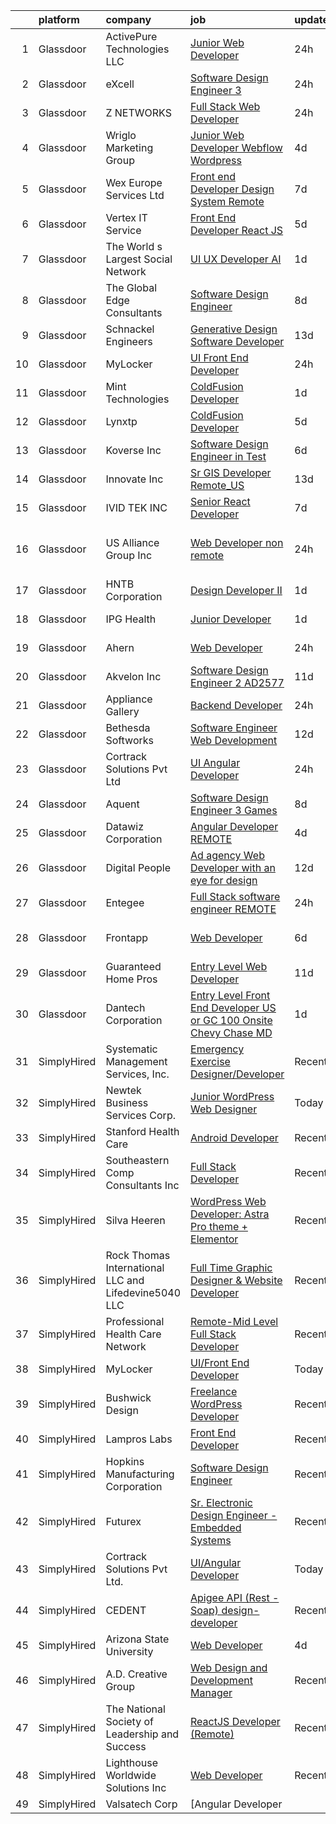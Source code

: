 

|    | platform    | company                                              | job                                                                                                                                                                                                                                                                                                                                                                                                                                                                                                                                                                                                                                                                                                                                                                                                                                                                                                                                                                                                                                                                                                                                                                                                                                                                                                                                                                                                               | update_time   | location                   |
|---:|:------------|:-----------------------------------------------------|:------------------------------------------------------------------------------------------------------------------------------------------------------------------------------------------------------------------------------------------------------------------------------------------------------------------------------------------------------------------------------------------------------------------------------------------------------------------------------------------------------------------------------------------------------------------------------------------------------------------------------------------------------------------------------------------------------------------------------------------------------------------------------------------------------------------------------------------------------------------------------------------------------------------------------------------------------------------------------------------------------------------------------------------------------------------------------------------------------------------------------------------------------------------------------------------------------------------------------------------------------------------------------------------------------------------------------------------------------------------------------------------------------------------|:--------------|:---------------------------|
|  1 | Glassdoor   | ActivePure Technologies  LLC                         | [Junior Web Developer](https://www.glassdoor.com/partner/jobListing.htm?pos=125&ao=1136043&s=58&guid=000001821a63448c957e1cdeb1943a3a&src=GD_JOB_AD&t=SR&vt=w&ea=1&cs=1_2c450ee0&cb=1658300089878&jobListingId=1008015028787&jrtk=3-0-1g8d66h6ekf27801-1g8d66h6tis10800-54a3a31ac93bd6fe-)                                                                                                                                                                                                                                                                                                                                                                                                                                                                                                                                                                                                                                                                                                                                                                                                                                                                                                                                                                                                                                                                                                                        | 24h           | Dallas, TX                 |
|  2 | Glassdoor   | eXcell                                               | [Software Design Engineer 3](https://www.glassdoor.com/partner/jobListing.htm?pos=103&ao=1110586&s=58&guid=000001821a63448c957e1cdeb1943a3a&src=GD_JOB_AD&t=SR&vt=w&ea=1&cs=1_b3f9a04a&cb=1658300089876&jobListingId=1008015848717&cpc=B6F995695EC48C8A&jrtk=3-0-1g8d66h6ekf27801-1g8d66h6tis10800-417f369a4293ad21--6NYlbfkN0CmxzYmQvvXo95kKnv9JczyZxfBvvIE5_ipFU4pETan2I-OTHVfNCd-XmhQAEO5gdzfF4nt-KZs-3dYx69NzZDoCi5RPdYvWc9UpdXBOVe9mBnXhZo3Vm4oMSyXrk5U_VTDFZfysK7u6lP0PepXzHgccIrQbH88Awgr84g0Kvr-clGhsHEqX2sJ00Zh0z1SngB9uGmpEqss-2vBsRgiAfTK_PihPnYa9EplIPi0lXBH7ZO8wyq8UUb3Bi0IgBL2UVa3AzCVMPVnMeFg7wDsYxvZfX00Ra8V8seuEsC8ScAQrVw_KFHrTqrmcKQ1e6VNZWLmJMIaEeCNmUxZD6PTgBkGnDaEe1nqi1kLKF4705wD5EQH_05KWOjNXcT1JjSDWsRtY3_WmbpWwS7GzaM5BrxDtBd0ll5iBKLbIoJpcFPwQNjYrc-CPRt90Lgt3SH61KYNDmJvxv5G8KBdX0m7m3Z6joAX04QumwUtAA9FGyGnuWABBK_8SsLZZ5xNKMUUJLnRg08VAltmq2zrr2FrpzUQx8I_L2hysYJdpVxrlMORLCppapE0ScvbCr_dQdk72KnAdsq443zO6d2qrj0B0XW_PyAqHLqzulUP2diD9rsUmBGFGLLmdkINhhpK8S2CqsTQ7Jjl0DCJ4ERHE9bvTNhi_iS1JGWW-FXcd0XVFSJ9Lq8fXFlmBmIiPuFQVxqtAhoqYZW_M1T9-80jUoAFdB1cJMZ230CSMjZS18_JDeSvW0MS_gonxM-BvPgi2FFTYZ-dwbH8_GZVct88TjGCZiByGVniN5O45goMBJiJPH2nH0eiUXTHil1RPW1KoXL3jroGTccKzDbLeMgghLEBP176AfohvZHnoFbC81t66-Io-84CZd_fZ6IyguD34FSq4Ao3eW75O948nZG_7isP_CuQPXkfiIGf4FR4mWz6begcP82wLVWvmQew1T1IpokEYWE6XjRW1X33mPEh4KP4pweOByNEvoSNF7RwZtu8KeGDs-iYzTQat2G_c6j6Xbi_C_25CJR8XZbniA%3D%3D) | 24h           | Redmond, WA                |
|  3 | Glassdoor   | Z NETWORKS                                           | [Full Stack Web Developer](https://www.glassdoor.com/partner/jobListing.htm?pos=128&ao=1136043&s=58&guid=000001821a63448c957e1cdeb1943a3a&src=GD_JOB_AD&t=SR&vt=w&cs=1_74b095a3&cb=1658300089879&jobListingId=1008015536983&jrtk=3-0-1g8d66h6ekf27801-1g8d66h6tis10800-29573ff3d74de957-)                                                                                                                                                                                                                                                                                                                                                                                                                                                                                                                                                                                                                                                                                                                                                                                                                                                                                                                                                                                                                                                                                                                         | 24h           | Marysville, WA             |
|  4 | Glassdoor   | Wriglo Marketing Group                               | [Junior Web Developer   Webflow  Wordpress](https://www.glassdoor.com/partner/jobListing.htm?pos=126&ao=1136043&s=58&guid=000001821a63448c957e1cdeb1943a3a&src=GD_JOB_AD&t=SR&vt=w&ea=1&cs=1_26b5b34e&cb=1658300089879&jobListingId=1008008125509&jrtk=3-0-1g8d66h6ekf27801-1g8d66h6tis10800-2ab5213c3d0f13eb-)                                                                                                                                                                                                                                                                                                                                                                                                                                                                                                                                                                                                                                                                                                                                                                                                                                                                                                                                                                                                                                                                                                   | 4d            | Reston, VA                 |
|  5 | Glassdoor   | Wex Europe Services Ltd                              | [Front end Developer   Design System  Remote ](https://www.glassdoor.com/partner/jobListing.htm?pos=127&ao=1136043&s=58&guid=000001821a63448c957e1cdeb1943a3a&src=GD_JOB_AD&t=SR&vt=w&cs=1_eaae9892&cb=1658300089879&jobListingId=1008000714922&jrtk=3-0-1g8d66h6ekf27801-1g8d66h6tis10800-10433696f63d714e-)                                                                                                                                                                                                                                                                                                                                                                                                                                                                                                                                                                                                                                                                                                                                                                                                                                                                                                                                                                                                                                                                                                     | 7d            | Remote                     |
|  6 | Glassdoor   | Vertex IT Service                                    | [Front End Developer React JS ](https://www.glassdoor.com/partner/jobListing.htm?pos=129&ao=1136043&s=58&guid=000001821a63448c957e1cdeb1943a3a&src=GD_JOB_AD&t=SR&vt=w&ea=1&cs=1_9077525f&cb=1658300089879&jobListingId=1008004555481&jrtk=3-0-1g8d66h6ekf27801-1g8d66h6tis10800-faf801ecb93487a7-)                                                                                                                                                                                                                                                                                                                                                                                                                                                                                                                                                                                                                                                                                                                                                                                                                                                                                                                                                                                                                                                                                                               | 5d            | Stamford, CT               |
|  7 | Glassdoor   | The World s Largest Social Network                   | [UI UX Developer  AI ](https://www.glassdoor.com/partner/jobListing.htm?pos=112&ao=1110586&s=58&guid=000001821a63448c957e1cdeb1943a3a&src=GD_JOB_AD&t=SR&vt=w&ea=1&cs=1_336b47d9&cb=1658300089878&jobListingId=1008012161687&cpc=AC285F3A3ECA6BB0&jrtk=3-0-1g8d66h6ekf27801-1g8d66h6tis10800-0c8ed47a18e83c06--6NYlbfkN0DSgjPPcnEdvoK3uuxfISLALE6pB1FR7YSHOr_tSg5_QGIhoz_2VqUepdcKLBLI_zQfqeGEJ02t1HlB8_HMM-HwJFzTKhmaijBLIH9TdD1T5RlHAj3Vjqfnj2lClj_iHQd83QlXV3HAWkCn_euEpTGEAlcgiIf0yIfRuZ3DO3FPpWEXl4IeheetJZCWtBRpp0FaP-dvRoPco66xLsVnc_hjAurQeMoNVK3yfAWlggaZs80YvuyD40-nJqYLt2n8NsIRL4HVMPB14u6rs8XxgvKfMh7KbQThiKl8u3QIqmlE2L67wGvnFg0RSyxCdifNd5mjBQe7S7bpCNu9zDbU75boj8BJ0CRrdM7zlHf7YoGbSKAHiR-KencFwnm1jnRXyrprnPPR-glp8j4rR59DaQi9fB0u-qwp8Q_0lSsRLmDkfbKAfS78_fZ_epyDUJgbdMYW5Jqsv55fnOVaEohvdUpgAjGOOtEUn3U04PONRm3uMV84LtqRtE7zCUGbr8fpIU1aLk1D93cdC0K1BLdh3i3zOgjBnDl1sTJm2G4w0-4wffn0mkreN98gqlMM4vp2in0OupCQsHRDl8yhyufiYGbQ)                                                                                                                                                                                                                                                                                                                                                                                                                                                                   | 1d            | San Francisco, CA          |
|  8 | Glassdoor   | The Global Edge Consultants                          | [Software Design Engineer](https://www.glassdoor.com/partner/jobListing.htm?pos=108&ao=1110586&s=58&guid=000001821a63448c957e1cdeb1943a3a&src=GD_JOB_AD&t=SR&vt=w&ea=1&cs=1_9e11b48d&cb=1658300089877&jobListingId=1007998218644&cpc=AC285F3A3ECA6BB0&jrtk=3-0-1g8d66h6ekf27801-1g8d66h6tis10800-50939afe2261ed36--6NYlbfkN0A4Pd9G7Psxse2LYHgJRkYguHzML5L6KVZLzJM3sNXICnMc3eh3dt3QEYOmT_Cvlg5envw20GmLjURdJn07Inlu2YqhV1Ghk4ekVnisYSymOKO3-zvf7LZwQAgqzFpOvyQsNdNTUYMJDiQcU9rmwxDV1nkXAg4gvg4mQsFvQYicEOCEUsIz0eAAoWirCcbeIXuv-K1oiGiQjr9mNUzqkDI1VMsS6mt8PgCBD9YBnt3x82Ep3aV_9YsBhNZ7BWzNVrhu6hJXRc2m70B_G7kyJpMz7XWux5LN02ZtI6acKb1VvilnEQi6CJ4-0JxICJUFZggiLVGa6B3rQRootYTANgH847LgM-G6rZhQNYy_3q6GgUclg2z-oE6x7c60vO6Cz-PWj_ObLqxgG8LJHoE471tTVUidh_kVNdFHpTRShPKV2Eb6bVlOCgP83PnK2btq4eMCXO0FgxrPgppCOIED2q2NoNvLaSRrMwusiElVo61hOhrOQW8tsvb1nbt3KXIZH5E%3D)                                                                                                                                                                                                                                                                                                                                                                                                                                                                                                                                                 | 8d            | Wilton, CT                 |
|  9 | Glassdoor   | Schnackel Engineers                                  | [Generative Design Software Developer](https://www.glassdoor.com/partner/jobListing.htm?pos=101&ao=1110586&s=58&guid=000001821a63448c957e1cdeb1943a3a&src=GD_JOB_AD&t=SR&vt=w&ea=1&cs=1_d39d799e&cb=1658300089876&jobListingId=1007987458836&cpc=4AF433014564FFC7&jrtk=3-0-1g8d66h6ekf27801-1g8d66h6tis10800-7e547bc3bbec425b--6NYlbfkN0BrTPNwjDoELvBVia9gkET74rNEsU_fi4RRK14NiMbuskwBmYiUl43ITcLe-zL9azDC2bpr2SCa5atbsWtVarJGFgRc_UdXsaXv9eSq5MhWIbYHXS2iNjxtl57jP_-YbQkWhoL7t-RZsYxZUoCrAWVDMEXxgRFdx9CQTy9-cnfIsIM4DpLEIpgy2J1BXSAbDobRKZrJBfaDss06besb5U3cLw9W7eUdifyUDYVoqEJvqMEGqca90VxkuiagX7nhcJ2y4bDc05UEj56TvYY_TR8ioXzgGqn-heSS1aVHCa1uzsu_XubmnkEmOGxkohEtiKua1StGNrIesFBgfEmO6OSMni31UlMVwshDIY14CQssUYbd4nv9hExGrvWAekYtUxUmyiXpqKZLCagPAaYB1eyjRt7yrJViRPTIBLQHuvuvVKL7KcKYsk-r4TCiL4yHX3wWIjCU76pni5-aatqmgWUiGCKzVMugzmvjPk_lu2yuoeYP2p-oRqhAEJ8nIL4e1xQ7-v_WoZB3IsuaWifu6Cz3hzqL08d7b64%3D)                                                                                                                                                                                                                                                                                                                                                                                                                                                                                                     | 13d           | Omaha, NE                  |
| 10 | Glassdoor   | MyLocker                                             | [UI Front End Developer](https://www.glassdoor.com/partner/jobListing.htm?pos=114&ao=1136043&s=58&guid=000001821a63448c957e1cdeb1943a3a&src=GD_JOB_AD&t=SR&vt=w&ea=1&cs=1_20b35679&cb=1658300089877&jobListingId=1008016183760&jrtk=3-0-1g8d66h6ekf27801-1g8d66h6tis10800-f2cdf44333e3faa5-)                                                                                                                                                                                                                                                                                                                                                                                                                                                                                                                                                                                                                                                                                                                                                                                                                                                                                                                                                                                                                                                                                                                      | 24h           | Remote                     |
| 11 | Glassdoor   | Mint Technologies                                    | [ColdFusion Developer](https://www.glassdoor.com/partner/jobListing.htm?pos=115&ao=1136043&s=58&guid=000001821a63448c957e1cdeb1943a3a&src=GD_JOB_AD&t=SR&vt=w&ea=1&cs=1_e4c530da&cb=1658300089878&jobListingId=1008012090807&jrtk=3-0-1g8d66h6ekf27801-1g8d66h6tis10800-855e61a10df2d53d-)                                                                                                                                                                                                                                                                                                                                                                                                                                                                                                                                                                                                                                                                                                                                                                                                                                                                                                                                                                                                                                                                                                                        | 1d            | Fairview, TX               |
| 12 | Glassdoor   | Lynxtp                                               | [ColdFusion Developer](https://www.glassdoor.com/partner/jobListing.htm?pos=123&ao=1136043&s=58&guid=000001821a63448c957e1cdeb1943a3a&src=GD_JOB_AD&t=SR&vt=w&ea=1&cs=1_f44826bb&cb=1658300089878&jobListingId=1008005721384&jrtk=3-0-1g8d66h6ekf27801-1g8d66h6tis10800-21a5f0cd8b034d0d-)                                                                                                                                                                                                                                                                                                                                                                                                                                                                                                                                                                                                                                                                                                                                                                                                                                                                                                                                                                                                                                                                                                                        | 5d            | McKinney, TX               |
| 13 | Glassdoor   | Koverse  Inc                                         | [Software Design Engineer in Test](https://www.glassdoor.com/partner/jobListing.htm?pos=118&ao=1136043&s=58&guid=000001821a63448c957e1cdeb1943a3a&src=GD_JOB_AD&t=SR&vt=w&ea=1&cs=1_fd8c2251&cb=1658300089878&jobListingId=1008003027186&jrtk=3-0-1g8d66h6ekf27801-1g8d66h6tis10800-f6eed55630c50b9d-)                                                                                                                                                                                                                                                                                                                                                                                                                                                                                                                                                                                                                                                                                                                                                                                                                                                                                                                                                                                                                                                                                                            | 6d            | Seattle, WA                |
| 14 | Glassdoor   | Innovate  Inc                                        | [Sr  GIS Developer Remote_US](https://www.glassdoor.com/partner/jobListing.htm?pos=107&ao=1110586&s=58&guid=000001821a63448c957e1cdeb1943a3a&src=GD_JOB_AD&t=SR&vt=w&cs=1_d8658c90&cb=1658300089877&jobListingId=1007988036249&cpc=82B3195DA92CAF92&jrtk=3-0-1g8d66h6ekf27801-1g8d66h6tis10800-30a22b573063ba5d--6NYlbfkN0AoVyl0Z5GpsU8Pgj45A4EeIowv7x5WSzAT0pLcY0odFE0teJMDGD44rqTm4NkFZ7JVNuPiORcdeu-VN09aC_1XcCKdwoPYF-eNOTnshXZgnewADpC4oSClfc-lkRIdMZD9nzm5U4y_-Lx8TSidJaD2AzvhoTRb2Qmm-gOTUGyG5m80cPFkvSz2isZMCHjxarVM0WLLZPo2o8GN3y4966tGjAc9fb2RwNfoyr9Gu9iB2C6Cv_uoQg_Hioeol02UmnOl9PdrKOcwePa7tIj6f5y1I6vAsk9RWYRX-N2zjQPYTYPsJ8Q3tS4LIG7J60sLTtDhGdv337zr5H0-87AlFWSrNv_hHWTAsK-JDKwM0L-Rl3OjxUX6A2THJ0Jh76VEtnM_krJvFsbatHosMLUCOy6QBnNSTeKRMOtcScsAqNN0X8cvlMzPtWj85bd2qI80PyDdQwUvunqHC26g6TLLfu1LRk6bKnxQeRPLx-TYjR2r7JJXJem6jsseQhxiDwcCXWFC0Pq4XEn6UZ3ZqRMeV1XnAXV2FsNSZkDFnCnJ12LPlbcmD_Mb-9IB)                                                                                                                                                                                                                                                                                                                                                                                                                                                                                                 | 13d           | Remote                     |
| 15 | Glassdoor   | IVID TEK INC                                         | [Senior React Developer](https://www.glassdoor.com/partner/jobListing.htm?pos=113&ao=1136043&s=58&guid=000001821a63448c957e1cdeb1943a3a&src=GD_JOB_AD&t=SR&vt=w&ea=1&cs=1_2526a396&cb=1658300089877&jobListingId=1008001061391&jrtk=3-0-1g8d66h6ekf27801-1g8d66h6tis10800-1ec503661052778c-)                                                                                                                                                                                                                                                                                                                                                                                                                                                                                                                                                                                                                                                                                                                                                                                                                                                                                                                                                                                                                                                                                                                      | 7d            | Remote                     |
| 16 | Glassdoor   | US Alliance Group Inc                                | [Web Developer  non remote ](https://www.glassdoor.com/partner/jobListing.htm?pos=104&ao=1110586&s=58&guid=000001821a63448c957e1cdeb1943a3a&src=GD_JOB_AD&t=SR&vt=w&ea=1&cs=1_c5f7ee32&cb=1658300089876&jobListingId=1008014848603&cpc=81AAE51C33FDE227&jrtk=3-0-1g8d66h6ekf27801-1g8d66h6tis10800-7d13f3e603f6dd15--6NYlbfkN0A7OtFyauc6LJP5jWkGMpWWxS3-3XKXtaPXlCd9hnwWuVUelcMpdfFT_rILibNBvX6yJ2Kqpn2nSfwPJns4iPrCDJ0nUTlAk7Ya935nIWehlUCWZE9uMYaW6uT-WfbYywJXyOP17KRSABWjkTP38cZgvSgsXPMEL8yYtZSAtUaFylcCCWes4ng_qTY33-Y2m8C4wpLRUrDdzaWTMk4miUZ8ffdCQTNZ3vH50LU8AE3HbNGRYub00Q3A6S2lUKlr1-zLjUl5jHmBA4h6PCVbkjAKZ5VWNXwOelqp6mbU8LxislI3B5m5X5nhEPrOb4jEh83roZM52hxmGoM1tLHsOer9PJAx9FYfCAmGxeU6lNZsWt9UzQcl9BgZYhIYBD0NWXD9pkjmAIcZUuSbW2PkLIlk42bwCCPrPGi_8qdnupUeZXRoINUZiXtNcil9woPfsJton6DODR-jxvQsXJC_oehlhed1q86xtHv7Bl7tz6GAvlmP2_JTGK56PHeIKVdRmNwafDU-1alFNw%3D%3D)                                                                                                                                                                                                                                                                                                                                                                                                                                                                                                                                 | 24h           | Rancho Santa Margarita, CA |
| 17 | Glassdoor   | HNTB Corporation                                     | [Design Developer II](https://www.glassdoor.com/partner/jobListing.htm?pos=116&ao=1136043&s=58&guid=000001821a63448c957e1cdeb1943a3a&src=GD_JOB_AD&t=SR&vt=w&cs=1_cd1da550&cb=1658300089878&jobListingId=1008012438964&jrtk=3-0-1g8d66h6ekf27801-1g8d66h6tis10800-5cfc27fd93305fcd-)                                                                                                                                                                                                                                                                                                                                                                                                                                                                                                                                                                                                                                                                                                                                                                                                                                                                                                                                                                                                                                                                                                                              | 1d            | Kansas City, MO            |
| 18 | Glassdoor   | IPG Health                                           | [Junior Developer](https://www.glassdoor.com/partner/jobListing.htm?pos=117&ao=1136043&s=58&guid=000001821a63448c957e1cdeb1943a3a&src=GD_JOB_AD&t=SR&vt=w&cs=1_dc6e7363&cb=1658300089878&jobListingId=1008012395431&jrtk=3-0-1g8d66h6ekf27801-1g8d66h6tis10800-cb5ad8e4366864a1-)                                                                                                                                                                                                                                                                                                                                                                                                                                                                                                                                                                                                                                                                                                                                                                                                                                                                                                                                                                                                                                                                                                                                 | 1d            | New York, NY               |
| 19 | Glassdoor   | Ahern                                                | [Web Developer](https://www.glassdoor.com/partner/jobListing.htm?pos=121&ao=1136043&s=58&guid=000001821a63448c957e1cdeb1943a3a&src=GD_JOB_AD&t=SR&vt=w&ea=1&cs=1_c0fd10ed&cb=1658300089878&jobListingId=1008015133137&jrtk=3-0-1g8d66h6ekf27801-1g8d66h6tis10800-bcb4912687d1e5e1-)                                                                                                                                                                                                                                                                                                                                                                                                                                                                                                                                                                                                                                                                                                                                                                                                                                                                                                                                                                                                                                                                                                                               | 24h           | Las Vegas, NV              |
| 20 | Glassdoor   | Akvelon  Inc                                         | [Software Design Engineer 2  AD2577 ](https://www.glassdoor.com/partner/jobListing.htm?pos=106&ao=1110586&s=58&guid=000001821a63448c957e1cdeb1943a3a&src=GD_JOB_AD&t=SR&vt=w&ea=1&cs=1_542893a0&cb=1658300089877&jobListingId=1007992988652&cpc=74FD5BE86273CE52&jrtk=3-0-1g8d66h6ekf27801-1g8d66h6tis10800-cdf1c2c440e57e27--6NYlbfkN0BedaSJ74Gjs1g2m8qO5X9JEW7GLVUAx6MMatG1vm1iFTxrY-xPbt_miP9mEh3-7T8ymLCpwkbpdKxVnCMiEKEjmArZxc6EIaijelCRl1f7oe0tZazIDgMWrQQXjOYUhvEkb4868GpV5UPfcoANGw6zpE8evsgEKGffKO_RbfTB9SO8Y4NJQSMMm0-aWs9ZKdc6XmOXIMi8zRq8rklUUvdEIUusRHR2Ex8xwLeOiH3IKmfgkEn2gYe2LsDmomlFjcVsY03D1fu3v6I0EeUOlawaRGgov_wIQYVwl-bXICkWIjBAM7JWTjSKXr91yfzY6pEk_rgMulxI0TbOzJ0OIQrErK1csjiXbsjo0gLAxtberjXAIaigxqawFvz7M-OBKm6Lsg5X8zaVvTVxEj9P3ze9i25mcyoBAJ6MbPP2_HaS1fg2J5WTL1yWPjWShWgOwieNdWSk4gz7wnD7rQn15LPg38hbQxh4EWJuz2ZKKjMv-R0IxWa7F0PXdS0OyM0W4J9DJYVTR2BuS7CV_WA8ZQWj)                                                                                                                                                                                                                                                                                                                                                                                                                                                                                                                    | 11d           | Redmond, WA                |
| 21 | Glassdoor   | Appliance Gallery                                    | [Backend Developer](https://www.glassdoor.com/partner/jobListing.htm?pos=102&ao=1110586&s=58&guid=000001821a63448c957e1cdeb1943a3a&src=GD_JOB_AD&t=SR&vt=w&ea=1&cs=1_743fbf27&cb=1658300089876&jobListingId=1008015204321&cpc=5F655C736EBE388B&jrtk=3-0-1g8d66h6ekf27801-1g8d66h6tis10800-04df99de1115416d--6NYlbfkN0B7asqLSFTVh84QNhoMZnykEkqd3VzFRgpMd30Tm6Y5VAR0GYQIAhTEALcfM-Zhn9fD8bVtsauWf2bJC5qsUBNxWxzwk8a96xOOKY9-19yMMvHkehMIdjOaJoNB6m7LaeaQjQKxJYW3mWfW01ShS2-S48z205dlIMX1ezKrikYn70SO6_3EOjciYZ08OXw4R__ZiIE6vzhnAwDkS8og7wKFB_MQIywtSYyUvjAk6OsTJIM75dUAhcD-TeZdWSt7RrujS9dMQMKM9GxfTX15HVFpQGc7GJr_J8vnhcBpNaMOqSfPyDa-arwrElo3Gu34Un3kFkDOQv0U2Vfq1muq3KeIs0bv2WUDdSXBF1qOhNCwO4FFwBOiQImdIHy8X_8kOhV_cOfaoqsAtRYH8J5ncmf2WsmutWV9L4izJJ-e21QmrOOnbeO-8iepC0c0HIMJVnDWgpvG1V4vFiOkAvjT_RKeWlfnDjGloWyPZdLpZGGBIh6lP55Yoz7vmaJ-KSq98FfdZzjIkMTzQw%3D%3D)                                                                                                                                                                                                                                                                                                                                                                                                                                                                                                                                          | 24h           | Brooklyn, NY               |
| 22 | Glassdoor   | Bethesda Softworks                                   | [Software Engineer Web Development](https://www.glassdoor.com/partner/jobListing.htm?pos=130&ao=1136043&s=58&guid=000001821a63448c957e1cdeb1943a3a&src=GD_JOB_AD&t=SR&vt=w&cs=1_2f39d7fb&cb=1658300089879&jobListingId=1007991383461&jrtk=3-0-1g8d66h6ekf27801-1g8d66h6tis10800-1a7d03095c1e0f7f-)                                                                                                                                                                                                                                                                                                                                                                                                                                                                                                                                                                                                                                                                                                                                                                                                                                                                                                                                                                                                                                                                                                                | 12d           | Rockville, MD              |
| 23 | Glassdoor   | Cortrack Solutions Pvt Ltd                           | [UI Angular Developer](https://www.glassdoor.com/partner/jobListing.htm?pos=119&ao=1136043&s=58&guid=000001821a63448c957e1cdeb1943a3a&src=GD_JOB_AD&t=SR&vt=w&ea=1&cs=1_fd015c8a&cb=1658300089878&jobListingId=1008014819624&jrtk=3-0-1g8d66h6ekf27801-1g8d66h6tis10800-1213724871e4abcb-)                                                                                                                                                                                                                                                                                                                                                                                                                                                                                                                                                                                                                                                                                                                                                                                                                                                                                                                                                                                                                                                                                                                        | 24h           | Remote                     |
| 24 | Glassdoor   | Aquent                                               | [Software Design Engineer 3   Games](https://www.glassdoor.com/partner/jobListing.htm?pos=110&ao=1110586&s=58&guid=000001821a63448c957e1cdeb1943a3a&src=GD_JOB_AD&t=SR&vt=w&cs=1_01b7c120&cb=1658300089877&jobListingId=1007998491971&cpc=F4EED0218A761C36&jrtk=3-0-1g8d66h6ekf27801-1g8d66h6tis10800-9407860689a26d9a--6NYlbfkN0DMrcEu7yrtATojKJA7cEzGQ3FdRGWLh0CZQInL4ECGI9gD0Wolx9R2EDT7B77c2cRNsVHmi2Nz3yUZVeF1kDlkgU2DrS0ttf1-4RMKWxJ2erNeNqc8PK2_pssRTx9Cj53zY5TgDvCdWv0W7gTAxIgADNXqA3nY60aR41AimnjTNxfVoB7v3gwQskZ_ZqJqvxxVvyrtVuviQvzNCyo__6ux_D4eRis5NEDMRr45hDYwkbTEowpOgWZyBArgq3HgE0ho7q2c26SOA7H1q1m4bZXOQcVEOdXsgMCdLE8-f9h4qgx4yflChiptb6e3dvJ-tni-_mvczKUN0VLhTsbN1pBXmByyCCRkAxEuKtJ_4XNVN5KnwAUaxJX8AxQkpkkY8Bv7lvrGzyv25owdSIP3E32mwiCuJV_VpjuGFFKWMYdWFwnlpW_JlwcyRBc4OrBdlgK-cSJUCCqQqg%3D%3D)                                                                                                                                                                                                                                                                                                                                                                                                                                                                                                                                                                                              | 8d            | Remote                     |
| 25 | Glassdoor   | Datawiz Corporation                                  | [Angular Developer   REMOTE  ](https://www.glassdoor.com/partner/jobListing.htm?pos=124&ao=1136043&s=58&guid=000001821a63448c957e1cdeb1943a3a&src=GD_JOB_AD&t=SR&vt=w&ea=1&cs=1_6c329449&cb=1658300089878&jobListingId=1008008510450&jrtk=3-0-1g8d66h6ekf27801-1g8d66h6tis10800-0edfd468e5daf53f-)                                                                                                                                                                                                                                                                                                                                                                                                                                                                                                                                                                                                                                                                                                                                                                                                                                                                                                                                                                                                                                                                                                                | 4d            | Remote                     |
| 26 | Glassdoor   | Digital People                                       | [Ad agency Web Developer with an eye for design](https://www.glassdoor.com/partner/jobListing.htm?pos=109&ao=1110586&s=58&guid=000001821a63448c957e1cdeb1943a3a&src=GD_JOB_AD&t=SR&vt=w&cs=1_a5f57685&cb=1658300089877&jobListingId=1007990772019&cpc=0FE1F5EA2BC84A01&jrtk=3-0-1g8d66h6ekf27801-1g8d66h6tis10800-c729460f4b2dbab9--6NYlbfkN0CQRQ3eiV4YWjrRS1ho7HVQ9JO8v6Fb3eU0yDOJbdOiEoxcbMbAZ5AqepW77PW23hRN3wvwu0HWVXudnHBMysXqnUz5vi8hD5dTZXfJox7lZccBrj0CES_MUPM0HepSOFfke-kWUdlZCRWddjyfDT2OjKWPWjoi0O9np-VJuO62xIhEuPHTBtgzY_nY2p9YMoSunIwqQSbnj8oH_GGbXIT9z7OzBk4v5aTyf8PidelVf0v5VZsc3yDhCPEwG7fTzXSOWoBnF7ZlpHqfhleTHI7LRUANh8ZnVtrhRak6En0aJBGwGr5Na3jobamuGaJkh07xImsYklsG5IX4KNJmq-tbsLmFxTEUfTgiMwqGFaMd51f5hlRSj45k33DibT2si9y5o4A_5nugJaP0gTiGE8MSKH-3vyNT-6ixdh0pt01CFUAopbiyqZ5r_Jt_qbnWVJDeyXtjG5mcfiKWVAgnetxunVdh0AEE3_wJwB9lxlSiHYg8kthU_v-0rKXEw_TSQhI%3D)                                                                                                                                                                                                                                                                                                                                                                                                                                                                                                                                | 12d           | Chicago, IL                |
| 27 | Glassdoor   | Entegee                                              | [Full Stack software engineer   REMOTE](https://www.glassdoor.com/partner/jobListing.htm?pos=111&ao=1110586&s=58&guid=000001821a63448c957e1cdeb1943a3a&src=GD_JOB_AD&t=SR&vt=w&ea=1&cs=1_81bb3ac0&cb=1658300089877&jobListingId=1008014421015&cpc=334ABAF5D42DC775&jrtk=3-0-1g8d66h6ekf27801-1g8d66h6tis10800-03065cd808d95f47--6NYlbfkN0D6OzZjpD_hbicRkMZwNNvvxSeL23iIfvaC4EytleQ8zDIpz0YQ5KbISa7_Zvw6kCwLLxZ0tAG96w9qSq2BKy0_cUeKf0DmZdMVOH6k7xSli7ss4hSnoUTK4TVcp6NcXs6RhKGiC2kw0pJR96hmyVAKuEC72aXfe48GPx28gvhc8kDG89peXaIsMH68toLl1WNDJF0vORO0T34TPWmAoqIxmNvGx8UjXti5hRb-_7nzb2fVvoVNHs-TdbHZaD__A-jAoxDYKDMQffyGpKeuN_6JSKNTdq4Q-KTqd388E7TnidJ7ZdD-RFHA0CAZ_zjnKFuIgNAmTuFoMJowi8-pQvVbZyoFQu8yiTSccZktFpzkmcuGcYL3GwSMdZJhpOhJxFnjOgooOheXUBnzmIt0wo99Nb4w0QVQkAEdPBjZAUPr-RfIFoplf7L2nth7CiAzjlODU09b9SX2e-SWrHR2WzstNOHmXY5LbV4_3RHGEzT5CHmiSS-WUzwhl_l7z4hmgi3LTEhRIpU7KQ%3D%3D)                                                                                                                                                                                                                                                                                                                                                                                                                                                                                                                      | 24h           | Remote                     |
| 28 | Glassdoor   | Frontapp                                             | [Web Developer](https://www.glassdoor.com/partner/jobListing.htm?pos=122&ao=1136043&s=58&guid=000001821a63448c957e1cdeb1943a3a&src=GD_JOB_AD&t=SR&vt=w&cs=1_bc49d2dc&cb=1658300089878&jobListingId=1008003293648&jrtk=3-0-1g8d66h6ekf27801-1g8d66h6tis10800-893efa8f9c03001a-)                                                                                                                                                                                                                                                                                                                                                                                                                                                                                                                                                                                                                                                                                                                                                                                                                                                                                                                                                                                                                                                                                                                                    | 6d            | San Francisco, CA          |
| 29 | Glassdoor   | Guaranteed Home Pros                                 | [Entry Level Web Developer](https://www.glassdoor.com/partner/jobListing.htm?pos=120&ao=1136043&s=58&guid=000001821a63448c957e1cdeb1943a3a&src=GD_JOB_AD&t=SR&vt=w&ea=1&cs=1_036405f0&cb=1658300089878&jobListingId=1007993455281&jrtk=3-0-1g8d66h6ekf27801-1g8d66h6tis10800-b7e3a29c53e69f7f-)                                                                                                                                                                                                                                                                                                                                                                                                                                                                                                                                                                                                                                                                                                                                                                                                                                                                                                                                                                                                                                                                                                                   | 11d           | Los Angeles, CA            |
| 30 | Glassdoor   | Dantech Corporation                                  | [Entry Level Front End Developer    US or GC    100  Onsite Chevy Chase  MD](https://www.glassdoor.com/partner/jobListing.htm?pos=105&ao=1110586&s=58&guid=000001821a63448c957e1cdeb1943a3a&src=GD_JOB_AD&t=SR&vt=w&ea=1&cs=1_12f0b183&cb=1658300089876&jobListingId=1008012504685&cpc=FB7E4A1762AE5BEC&jrtk=3-0-1g8d66h6ekf27801-1g8d66h6tis10800-e94c8454a91074d9--6NYlbfkN0Bix7FBf67wPreTmEV6iJoPjf6M7sWQRdpx2Wb_2_BACKcbqdakOJk6VuWsLcLfydgJc9s2UQWLMU_moZgVftOEV6YK8ps5FBtcHbXlBXk-nU7V874ZE_q76lcCSozeMqw1ALYmCmCNMsRf6Bm2iGZxcjFBuQgMMOm28pS-Yj2t3BjoJ8hky2yD1nXvdWOXs_Svm7wHJwG3awPDGdHIgmsS8PMYwHuN6v5ft5jU1sXYuBNkbdhcualcNZHLeAlKsWo79BA_AaCkj0J9tKMUY4BX_bIS_x6fTrd-CKuG7r7I24msyIiysbTG2MXvOdGhLpk9iCLpaE4QEdXNE6kyhwJ-YHisQ0cRR6EWVCPBoCfpjqNxKna8CzwN2_6BDw6KXq8hXS9bq3kdqWejACH9esvUcMm4vTMaq9k482IxxzV5ahQ6uDEq-zaNvC1S05ETLf7eqgRGRaaiG6yB7QM3Kwprdl2xkgEr6RBAEUryN_JyoPbpoIouSX39rGmc4fL2pPjss1PS3lA8Dg%3D%3D)                                                                                                                                                                                                                                                                                                                                                                                                                                                                                 | 1d            | Chevy Chase, MD            |
| 31 | SimplyHired | Systematic Management Services, Inc.                 | [Emergency Exercise Designer/Developer](https://www.simplyhired.com/job/K67Q598TGt6apYi50JKCrunnHOEkdFTM_OXtSucrngj-Oxxr_9INgQ?q=design+developer)                                                                                                                                                                                                                                                                                                                                                                                                                                                                                                                                                                                                                                                                                                                                                                                                                                                                                                                                                                                                                                                                                                                                                                                                                                                                | Recently      | Washington, DC             |
| 32 | SimplyHired | Newtek Business Services Corp.                       | [Junior WordPress Web Designer](https://www.simplyhired.com/job/WLCIzGC1pdU0egNDH8WWZo6kyMAeideWlEJtTQjp1S6_iumopBwxGw?q=design+developer)                                                                                                                                                                                                                                                                                                                                                                                                                                                                                                                                                                                                                                                                                                                                                                                                                                                                                                                                                                                                                                                                                                                                                                                                                                                                        | Today         | Remote                     |
| 33 | SimplyHired | Stanford Health Care                                 | [Android Developer](https://www.simplyhired.com/job/bixntMy0ujDioU4BjtZEEvVL_r_XDW95SQ5woSmxcbcU1YTvBsekZQ?q=design+developer)                                                                                                                                                                                                                                                                                                                                                                                                                                                                                                                                                                                                                                                                                                                                                                                                                                                                                                                                                                                                                                                                                                                                                                                                                                                                                    | Recently      | Palo Alto, CA              |
| 34 | SimplyHired | Southeastern Comp Consultants Inc                    | [Full Stack Developer](https://www.simplyhired.com/job/YP1GvC7YrzQ2Nm1k5X_Vj5VH4eb-oWMpawr8Z5AUMbfoDP_2x5mNmw?q=design+developer)                                                                                                                                                                                                                                                                                                                                                                                                                                                                                                                                                                                                                                                                                                                                                                                                                                                                                                                                                                                                                                                                                                                                                                                                                                                                                 | Recently      | Austin, TX                 |
| 35 | SimplyHired | Silva Heeren                                         | [WordPress Web Developer: Astra Pro theme + Elementor](https://www.simplyhired.com/job/-54OAIyMvOxAVh4E3qIBmQEEuSiaP7E8B6MRrXbBf3CnCadYUWcayg?q=design+developer)                                                                                                                                                                                                                                                                                                                                                                                                                                                                                                                                                                                                                                                                                                                                                                                                                                                                                                                                                                                                                                                                                                                                                                                                                                                 | Recently      | Remote                     |
| 36 | SimplyHired | Rock Thomas International LLC and Lifedevine5040 LLC | [Full Time Graphic Designer & Website Developer](https://www.simplyhired.com/job/Vb3fDQ7-qsZn7_2XacWsaomusZQ-m7PW2-kDmu9m99nclW5rEX1XWA?q=design+developer)                                                                                                                                                                                                                                                                                                                                                                                                                                                                                                                                                                                                                                                                                                                                                                                                                                                                                                                                                                                                                                                                                                                                                                                                                                                       | Recently      | Phoenix, AZ                |
| 37 | SimplyHired | Professional Health Care Network                     | [Remote-Mid Level Full Stack Developer](https://www.simplyhired.com/job/ZLdErn__i1XP97sobknawWpKbtcCK--k_XNawTawlDcikNvrpYNAdw?q=design+developer)                                                                                                                                                                                                                                                                                                                                                                                                                                                                                                                                                                                                                                                                                                                                                                                                                                                                                                                                                                                                                                                                                                                                                                                                                                                                | Recently      | Phoenix, AZ                |
| 38 | SimplyHired | MyLocker                                             | [UI/Front End Developer](https://www.simplyhired.com/job/UjBidRcn2BbFCHlUZGarXnSndlvBQRldpv6V9OD0cXVVMUb-VLU5bg?q=design+developer)                                                                                                                                                                                                                                                                                                                                                                                                                                                                                                                                                                                                                                                                                                                                                                                                                                                                                                                                                                                                                                                                                                                                                                                                                                                                               | Today         | Remote                     |
| 39 | SimplyHired | Bushwick Design                                      | [Freelance WordPress Developer](https://www.simplyhired.com/job/cT9tazAs1RJDKybQmBhxG0cez39wk9YtXMULvuD1Jh9iVS3-uLQ0sA?q=design+developer)                                                                                                                                                                                                                                                                                                                                                                                                                                                                                                                                                                                                                                                                                                                                                                                                                                                                                                                                                                                                                                                                                                                                                                                                                                                                        | Recently      | Remote                     |
| 40 | SimplyHired | Lampros Labs                                         | [Front End Developer](https://www.simplyhired.com/job/momrorJrB94C8v_L39honcK_PG1QPi7XeciukoA6LaG_V9uxCeGEDQ?q=design+developer)                                                                                                                                                                                                                                                                                                                                                                                                                                                                                                                                                                                                                                                                                                                                                                                                                                                                                                                                                                                                                                                                                                                                                                                                                                                                                  | Recently      | Remote                     |
| 41 | SimplyHired | Hopkins Manufacturing Corporation                    | [Software Design Engineer](https://www.simplyhired.com/job/qY8slYaw9wD2ocnPC4HaJoxOS535kfd1g9te5vVup0OD4IWDFxIROg?q=design+developer)                                                                                                                                                                                                                                                                                                                                                                                                                                                                                                                                                                                                                                                                                                                                                                                                                                                                                                                                                                                                                                                                                                                                                                                                                                                                             | Recently      | Emporia, KS                |
| 42 | SimplyHired | Futurex                                              | [Sr. Electronic Design Engineer - Embedded Systems](https://www.simplyhired.com/job/yTf32o-rtkg6fYLSAykoSvHBGAtyJYSCa9SqNVcKrFQWik9sHIITzg?q=design+developer)                                                                                                                                                                                                                                                                                                                                                                                                                                                                                                                                                                                                                                                                                                                                                                                                                                                                                                                                                                                                                                                                                                                                                                                                                                                    | Recently      | Bulverde, TX               |
| 43 | SimplyHired | Cortrack Solutions Pvt Ltd.                          | [UI/Angular Developer](https://www.simplyhired.com/job/BQXHQz5dF1cBhuV6K48V-vv3rXJup-U-VALcwcmShaForiZNAK4_GA?q=design+developer)                                                                                                                                                                                                                                                                                                                                                                                                                                                                                                                                                                                                                                                                                                                                                                                                                                                                                                                                                                                                                                                                                                                                                                                                                                                                                 | Today         | Remote                     |
| 44 | SimplyHired | CEDENT                                               | [Apigee API (Rest -Soap) design-developer](https://www.simplyhired.com/job/1PlP0mnGhX7nQ5caSk6HsDRM6r_uN7sBZA4iNy6keeMAy3S55AWhkA?q=design+developer)                                                                                                                                                                                                                                                                                                                                                                                                                                                                                                                                                                                                                                                                                                                                                                                                                                                                                                                                                                                                                                                                                                                                                                                                                                                             | Recently      | Phoenix, AZ                |
| 45 | SimplyHired | Arizona State University                             | [Web Developer](https://www.simplyhired.com/job/nq_zroEStteTU779CnAJ9hrRHvVYCJpwayhM5suARU22CKdWAA61Fw?q=design+developer)                                                                                                                                                                                                                                                                                                                                                                                                                                                                                                                                                                                                                                                                                                                                                                                                                                                                                                                                                                                                                                                                                                                                                                                                                                                                                        | 4d            | Tempe, AZ                  |
| 46 | SimplyHired | A.D. Creative Group                                  | [Web Design and Development Manager](https://www.simplyhired.com/job/2QlB56BL7NpMNt146Y6mwD7BFG4Xme6w8-75y-50Dn2XG5ZaFdNh3A?q=design+developer)                                                                                                                                                                                                                                                                                                                                                                                                                                                                                                                                                                                                                                                                                                                                                                                                                                                                                                                                                                                                                                                                                                                                                                                                                                                                   | Recently      | Billings, MT               |
| 47 | SimplyHired | The National Society of Leadership and Success       | [ReactJS Developer (Remote)](https://www.simplyhired.com/job/VVdD8FAdKgp6_paAbNzHGayj4JTf6wbif-wqfRKSx4DNnHw-wkbKKw?q=design+developer)                                                                                                                                                                                                                                                                                                                                                                                                                                                                                                                                                                                                                                                                                                                                                                                                                                                                                                                                                                                                                                                                                                                                                                                                                                                                           | Recently      | Miami, FL                  |
| 48 | SimplyHired | Lighthouse Worldwide Solutions Inc                   | [Web Developer](https://www.simplyhired.com/job/Mo1BkeK3qL4u1EjOF910jdpVEjAtIScdvemEiomJ4pAEmCDEVmirCA?q=design+developer)                                                                                                                                                                                                                                                                                                                                                                                                                                                                                                                                                                                                                                                                                                                                                                                                                                                                                                                                                                                                                                                                                                                                                                                                                                                                                        | Recently      | Medford, OR                |
| 49 | SimplyHired | Valsatech Corp                                       | [Angular Developer || REMOTE|| Contract Role](https://www.simplyhired.com/job/BKoEDEqMcIwx6BT0hNhXSc627LScJB9DUMU3Yb1U7yVjocbG4y-uIA?q=design+developer)                                                                                                                                                                                                                                                                                                                                                                                                                                                                                                                                                                                                                                                                                                                                                                                                                                                                                                                                                                                                                                                                                                                                                                                                                                                          | Recently      | Remote                     |